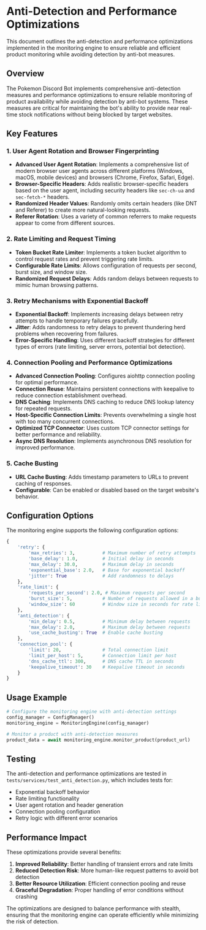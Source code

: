 # Anti-Detection and Performance Optimizations

This document outlines the anti-detection and performance optimizations implemented in the monitoring engine to ensure reliable and efficient product monitoring while avoiding detection by anti-bot measures.

## Overview

The Pokemon Discord Bot implements comprehensive anti-detection measures and performance optimizations to ensure reliable monitoring of product availability while avoiding detection by anti-bot systems. These measures are critical for maintaining the bot's ability to provide near real-time stock notifications without being blocked by target websites.

## Key Features

### 1. User Agent Rotation and Browser Fingerprinting

- **Advanced User Agent Rotation**: Implements a comprehensive list of modern browser user agents across different platforms (Windows, macOS, mobile devices) and browsers (Chrome, Firefox, Safari, Edge).
- **Browser-Specific Headers**: Adds realistic browser-specific headers based on the user agent, including security headers like `sec-ch-ua` and `sec-fetch-*` headers.
- **Randomized Header Values**: Randomly omits certain headers (like DNT and Referer) to create more natural-looking requests.
- **Referer Rotation**: Uses a variety of common referrers to make requests appear to come from different sources.

### 2. Rate Limiting and Request Timing

- **Token Bucket Rate Limiter**: Implements a token bucket algorithm to control request rates and prevent triggering rate limits.
- **Configurable Rate Limits**: Allows configuration of requests per second, burst size, and window size.
- **Randomized Request Delays**: Adds random delays between requests to mimic human browsing patterns.

### 3. Retry Mechanisms with Exponential Backoff

- **Exponential Backoff**: Implements increasing delays between retry attempts to handle temporary failures gracefully.
- **Jitter**: Adds randomness to retry delays to prevent thundering herd problems when recovering from failures.
- **Error-Specific Handling**: Uses different backoff strategies for different types of errors (rate limiting, server errors, potential bot detection).

### 4. Connection Pooling and Performance Optimizations

- **Advanced Connection Pooling**: Configures aiohttp connection pooling for optimal performance.
- **Connection Reuse**: Maintains persistent connections with keepalive to reduce connection establishment overhead.
- **DNS Caching**: Implements DNS caching to reduce DNS lookup latency for repeated requests.
- **Host-Specific Connection Limits**: Prevents overwhelming a single host with too many concurrent connections.
- **Optimized TCP Connector**: Uses custom TCP connector settings for better performance and reliability.
- **Async DNS Resolution**: Implements asynchronous DNS resolution for improved performance.

### 5. Cache Busting

- **URL Cache Busting**: Adds timestamp parameters to URLs to prevent caching of responses.
- **Configurable**: Can be enabled or disabled based on the target website's behavior.

## Configuration Options

The monitoring engine supports the following configuration options:

```python
{
    'retry': {
        'max_retries': 3,          # Maximum number of retry attempts
        'base_delay': 1.0,         # Initial delay in seconds
        'max_delay': 30.0,         # Maximum delay in seconds
        'exponential_base': 2.0,   # Base for exponential backoff
        'jitter': True             # Add randomness to delays
    },
    'rate_limit': {
        'requests_per_second': 2.0, # Maximum requests per second
        'burst_size': 5,           # Number of requests allowed in a burst
        'window_size': 60          # Window size in seconds for rate limiting
    },
    'anti_detection': {
        'min_delay': 0.5,          # Minimum delay between requests
        'max_delay': 2.0,          # Maximum delay between requests
        'use_cache_busting': True  # Enable cache busting
    },
    'connection_pool': {
        'limit': 20,               # Total connection limit
        'limit_per_host': 5,       # Connection limit per host
        'dns_cache_ttl': 300,      # DNS cache TTL in seconds
        'keepalive_timeout': 30    # Keepalive timeout in seconds
    }
}
```

## Usage Example

```python
# Configure the monitoring engine with anti-detection settings
config_manager = ConfigManager()
monitoring_engine = MonitoringEngine(config_manager)

# Monitor a product with anti-detection measures
product_data = await monitoring_engine.monitor_product(product_url)
```

## Testing

The anti-detection and performance optimizations are tested in `tests/services/test_anti_detection.py`, which includes tests for:

- Exponential backoff behavior
- Rate limiting functionality
- User agent rotation and header generation
- Connection pooling configuration
- Retry logic with different error scenarios

## Performance Impact

These optimizations provide several benefits:

1. **Improved Reliability**: Better handling of transient errors and rate limits
2. **Reduced Detection Risk**: More human-like request patterns to avoid bot detection
3. **Better Resource Utilization**: Efficient connection pooling and reuse
4. **Graceful Degradation**: Proper handling of error conditions without crashing

The optimizations are designed to balance performance with stealth, ensuring that the monitoring engine can operate efficiently while minimizing the risk of detection.